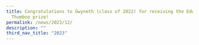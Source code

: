 ```yaml
---
title: Congratulations to Gwyneth (class of 2022) for receiving the Edwin
  Thumboo prize!
permalink: /news/2023/12/
description: ""
third_nav_title: "2023"
---
```


